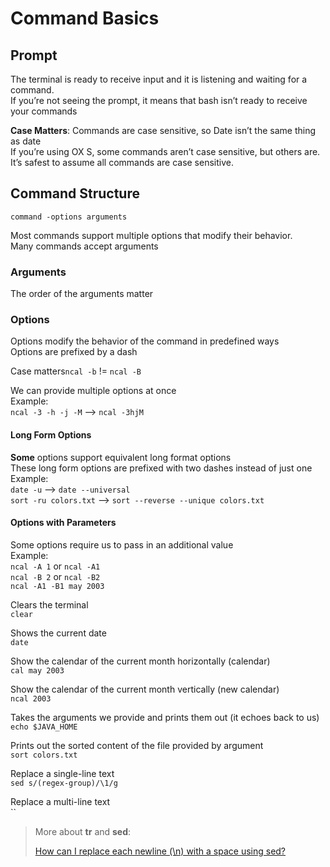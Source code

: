 # Command Basics

## Prompt

The terminal is ready to receive input and it is listening and waiting for a command.  
If you’re not seeing the prompt, it means that bash isn’t ready to receive your commands

**Case Matters**: Commands are case sensitive, so Date isn’t the same thing as date  
If you’re using OX S, some commands aren’t case sensitive, but others are. It’s safest to assume all commands are case sensitive.

## Command Structure

`command -options arguments`

Most commands support multiple options that modify their behavior.  
Many commands accept arguments

### Arguments

The order of the arguments matter

### Options

Options modify the behavior of the command in predefined ways  
Options are prefixed by a dash

Case matters`ncal -b` != `ncal -B`

We can provide multiple options at once  
Example:  
`ncal -3 -h -j -M` --> `ncal -3hjM`

#### Long Form Options

**Some** options support equivalent long format options  
These long form options are prefixed with two dashes instead of just one
Example:  
`date -u` --> `date --universal`  
`sort -ru colors.txt` --> `sort --reverse --unique colors.txt`

#### Options with Parameters

Some options require us to pass in an additional value  
Example:  
`ncal -A 1` or `ncal -A1`  
`ncal -B 2` or `ncal -B2`  
`ncal -A1 -B1 may 2003`







Clears the terminal  
`clear`

Shows the current date  
`date`

Show the calendar of the current month horizontally (calendar)  
`cal may 2003`

Show the calendar of the current month vertically (new calendar)  
`ncal 2003`

Takes the arguments we provide and prints them out (it echoes back to us)  
`echo $JAVA_HOME`

Prints out the sorted content of the file provided by argument  
`sort colors.txt`

Replace a single-line text  
`sed s/(regex-group)/\1/g`

Replace a multi-line text  
``

> More about **tr** and **sed**:
>
> [How can I replace each newline (\n) with a space using sed?](https://stackoverflow.com/questions/1251999/how-can-i-replace-each-newline-n-with-a-space-using-sed)
